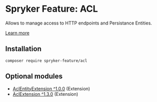 # Spryker Feature: ACL

Allows to manage access to HTTP endpoints and Persistance Entities.

[Learn more](https://docs.spryker.com/docs/pbc/all/user-management/202307.0/user-and-rights-overview.html)

## Installation

```
composer require spryker-feature/acl
```

## Optional modules
- [AclEntityExtension ^1.0.0](https://github.com/spryker/acl-entity-extension) (Extension)
- [AclExtension ^1.3.0](https://github.com/spryker/acl-extension) (Extension)
